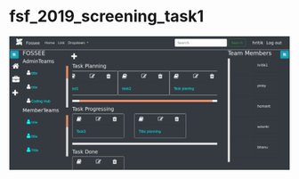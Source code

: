 # fsf_2019_screening_task1
![alt text](https://github.com/Eagle732/fsf_2019_screening_task1/blob/master/static/assets/images/Screenshot%20from%202019-03-29%2020-03-47.png)
